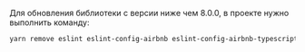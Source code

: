 Для обновления библиотеки с версии ниже чем 8.0.0, в проекте нужно выполнить команду:

```bash
yarn remove eslint eslint-config-airbnb eslint-config-airbnb-typescript eslint-config-prettier eslint-import-resolver-typescript eslint-plugin-cypress eslint-plugin-dirnames eslint-plugin-import eslint-plugin-jsx-a11y eslint-plugin-react eslint-plugin-react-hooks eslint-plugin-simple-import-sort eslint-plugin-unicorn lint-staged prettier stylelint @typescript-eslint/parser @typescript-eslint/eslint-plugin kebab-case
```
